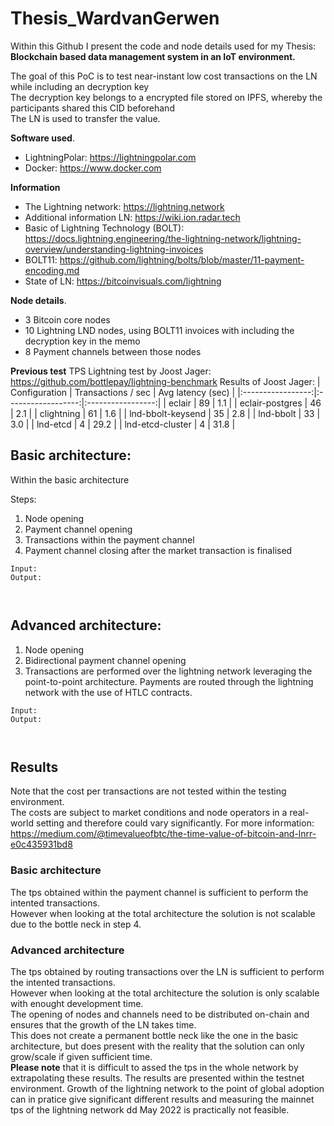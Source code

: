 # Thesis_WardvanGerwen

Within this Github I present the code and node details used for my Thesis: **Blockchain based data management system in an IoT environment.**

The goal of this PoC is to test near-instant low cost transactions on the LN while including an decryption key   
The decryption key belongs to a encrypted file stored on IPFS, whereby the participants shared this CID beforehand   
The LN is used to transfer the value.  

**Software used**.  
- LightningPolar: https://lightningpolar.com  
- Docker: https://www.docker.com  


**Information**
- The Lightning network: https://lightning.network  
- Additional information LN: https://wiki.ion.radar.tech  
- Basic of Lightning Technology (BOLT): https://docs.lightning.engineering/the-lightning-network/lightning-overview/understanding-lightning-invoices  
- BOLT11: https://github.com/lightning/bolts/blob/master/11-payment-encoding.md  
- State of LN: https://bitcoinvisuals.com/lightning  

**Node details**.  
- 3 Bitcoin core nodes  
- 10 Lightning LND nodes, using BOLT11 invoices with including the decryption key in the memo  
- 8 Payment channels between those nodes   

**Previous test**
TPS Lightning test by Joost Jager: https://github.com/bottlepay/lightning-benchmark 
Results of Joost Jager: 
|   Configuration   | Transactions / sec | Avg latency (sec) |
|:-----------------:|:------------------:|:-----------------:|
| eclair            | 89                 | 1.1               |
| eclair-postgres   | 46                 | 2.1               |
| clightning        | 61                 | 1.6               |
| lnd-bbolt-keysend | 35                 | 2.8               |
| lnd-bbolt         | 33                 | 3.0               |
| lnd-etcd          | 4                  | 29.2              |
| lnd-etcd-cluster  | 4                  | 31.8              |


## Basic architecture: 

Within the basic architecture

Steps:
1) Node opening
2) Payment channel opening
3) Transactions within the payment channel
4) Payment channel closing after the market transaction is finalised

```
Input: 
Output: 



```

## Advanced architecture: 

1) Node opening
2) Bidirectional payment channel opening
3) Transactions are performed over the lightning network leveraging the point-to-point architecture. Payments are routed through the lightning network with the use of HTLC contracts.



```
Input: 
Output: 



```


## Results

Note that the cost per transactions are not tested within the testing environment.  
The costs are subject to market conditions and node operators in a real-world setting and therefore could vary significantly. 
For more information: https://medium.com/@timevalueofbtc/the-time-value-of-bitcoin-and-lnrr-e0c435931bd8  


### Basic architecture

The tps obtained within the payment channel is sufficient to perform the intented transactions.  
However when looking at the total architecture the solution is not scalable due to the bottle neck in step 4. 


### Advanced architecture

The tps obtained by routing transactions over the LN is sufficient to perform the intented transactions.  
However when looking at the total architecture the solution is only scalable with enought development time.  
The opening of nodes and channels need to be distributed on-chain and ensures that the growth of the LN takes time.  
This does not create a permanent bottle neck like the one in the basic architecture, but does present with the reality that the solution can only grow/scale if given sufficient time.  
**Please note** that it is difficult to assed the tps in the whole network by extrapolating these results. The results are presented within the testnet environment. Growth of the lightning network to the point of global adoption can in pratice give significant different results and measuring the mainnet tps of the lightning network dd May 2022 is practically not feasible.  
